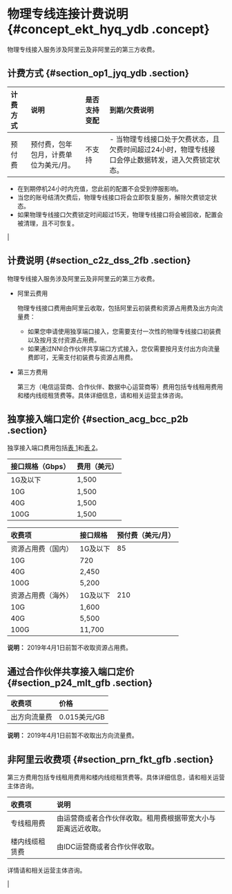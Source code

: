 # 物理专线连接计费说明 {#concept_ekt_hyq_ydb .concept}

物理专线接入服务涉及阿里云及非阿里云的第三方收费。

## 计费方式 {#section_op1_jyq_ydb .section}

|计费方式|说明|是否支持变配|到期/欠费说明|
|:---|:-|:-----|:------|
|预付费|预付费，包年包月，计费单位为美元/月。|不支持| -   当物理专线接口处于欠费状态，且欠费时间超过24小时，物理专线接口会停止数据转发，进入欠费锁定状态。
-   在到期停机24小时内充值，您此前的配置不会受到停服影响。
-   当您的账号结清欠费后，物理专线接口将会立即恢复服务，解除欠费锁定状态。
-   如果物理专线接口欠费锁定时间超过15天，物理专线接口将会被回收，配置会被清理，且不可恢复。

 |

## 计费说明 {#section_c2z_dss_2fb .section}

物理专线接入服务涉及阿里云及非阿里云的第三方收费。

-   阿里云费用

    物理专线接口费用由阿里云收取，包括阿里云初装费和资源占用费及出方向流量费：

    -   如果您申请使用独享端口接入，您需要支付一次性的物理专线接口初装费以及按月支付资源占用费。
    -   如果通过NNI合作伙伴共享端口方式接入，您仅需要按月支付出方向流量费即可，无需支付初装费与资源占用费。
-   第三方费用

    第三方（电信运营商、合作伙伴、数据中心运营商等）费用包括专线租用费用和楼内线缆租赁费等。具体详细信息，请和相关运营主体咨询。


## 独享接入端口定价 {#section_acg_bcc_p2b .section}

独享接入端口费用包括[表 1](#table_p1x_rst_gfb)和[表 2](#table_awd_lmt_gfb)。

|接口规格（Gbps）|费用（美元）|
|:---------|:-----|
|1G及以下|1,500|
|10G|1,500|
|40G|1,500|
|100G|1,500|

|收费项|接口规格|预付费（美元/月）|
|:--|:---|---------|
|资源占用费（国内）|1G及以下|85|
|10G|720|
|40G|2,450|
|100G|5,200|
|资源占用费（海外）|1G及以下|210|
|10G|1,600|
|40G|5,500|
|100G|11,700|

**说明：** 2019年4月1日前暂不收取资源占用费。

## 通过合作伙伴共享接入端口定价 {#section_p24_mlt_gfb .section}

|收费项|价格|
|:--|:-|
|出方向流量费|0.015美元/GB|

**说明：** 2019年4月1日前暂不收取出方向流量费。

## 非阿里云收费项 {#section_prn_fkt_gfb .section}

第三方费用包括专线租用费用和楼内线缆租赁费等。具体详细信息，请和相关运营主体咨询。

|收费项|说明|
|:--|:-|
|专线租用费|由运营商或者合作伙伴收取。租用费根据带宽大小与距离远近收取。|
|楼内线缆租赁费| 由IDC运营商或者合作伙伴收取。

 详情请和相关运营主体咨询。

 |

